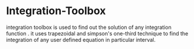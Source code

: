 # Integration-Toolbox
integration toolbox is used to find out the solution of any integration function . it uses trapezoidal and simpson's one-third technique to find the integration of any user defined equation in particular interval.

